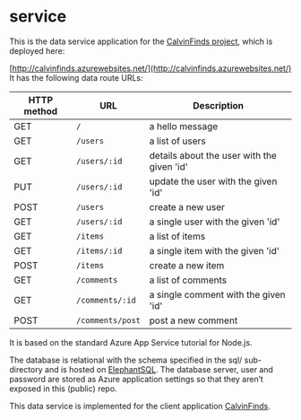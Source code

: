 # service

This is the data service application for the [CalvinFinds project](https://github.com/calvin-cs262-fall2023-teamA/project), which is deployed here:

[http://calvinfinds.azurewebsites.net/](http://calvinfinds.azurewebsites.net/)
It has the following data route URLs:   

|HTTP method| URL | Description|
|-----|-----------|----------------------|
|GET|`/`| a hello message  |
|GET|`/users`| a list of users | 
|GET|`/users/:id`| details about the user with the given 'id' |  
|PUT|`/users/:id`| update the user with the given 'id' |  
|POST|`/users`| create a new user |  
|GET|`/users/:id`| a single user with the given 'id' |   
|GET|`/items`| a list of items |
|GET|`/items/:id`| a single item with the given 'id' |
|POST|`/items`| create a new item |
|GET|`/comments`| a list of comments |
|GET|`/comments/:id`| a single comment with the given 'id' |
|POST|`/comments/post`| post a new comment |




It is based on the standard Azure App Service tutorial for Node.js.   

The database is relational with the schema specified in the sql/ sub-directory and is hosted on [ElephantSQL](https://customer.elephantsql.com/instance). The database server, user and password are stored as Azure application settings so that they aren’t exposed in this (public) repo.

This data service is implemented for the client application [CalvinFinds](https://github.com/calvin-cs262-fall2023-teamA/client).
